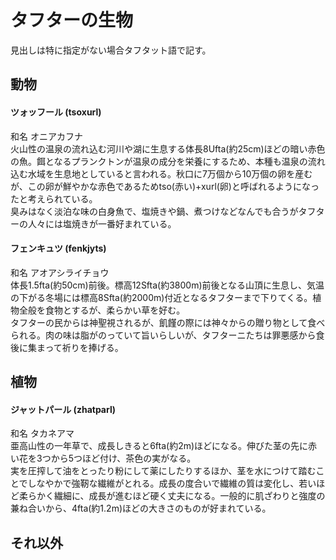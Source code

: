 # タフターの生物
見出しは特に指定がない場合タフタット語で記す。
## 動物
#### ツォッフール (tsoxurl)
和名 オニアカフナ  
火山性の温泉の流れ込む河川や湖に生息する体長8Ufta(約25cm)ほどの暗い赤色の魚。餌となるプランクトンが温泉の成分を栄養にするため、本種も温泉の流れ込む水域を生息地としていると言われる。秋口に7万個から10万個の卵を産むが、この卵が鮮やかな赤色であるためtso(赤い)+xurl(卵)と呼ばれるようになったと考えられている。  
臭みはなく淡泊な味の白身魚で、塩焼きや鍋、煮つけなどなんでも合うがタフターの人々には塩焼きが一番好まれている。  

#### フェンキュツ (fenkjyts)  
和名 アオアシライチョウ  
体長1.5fta(約50cm)前後。標高12Sfta(約3800m)前後となる山頂に生息し、気温の下がる冬場には標高8Sfta(約2000m)付近となるタフターまで下りてくる。植物全般を食物とするが、柔らかい草を好む。  
タフターの民からは神聖視されるが、飢饉の際には神々からの贈り物として食べられる。肉の味は脂がのっていて旨いらしいが、タフターニたちは罪悪感から食後に集まって祈りを捧げる。  

## 植物
#### ジャットパール (zhatparl)
和名 タカネアマ  
亜高山性の一年草で、成長しきると6fta(約2m)ほどになる。伸びた茎の先に赤い花を3つから5つほど付け、茶色の実がなる。  
実を圧搾して油をとったり粉にして薬にしたりするほか、茎を水につけて踏むことでしなやかで強靭な繊維がとれる。成長の度合いで繊維の質は変化し、若いほど柔らかく繊細に、成長が進むほど硬く丈夫になる。一般的に肌ざわりと強度の兼ね合いから、4fta(約1.2m)ほどの大きさのものが好まれている。  

## それ以外
